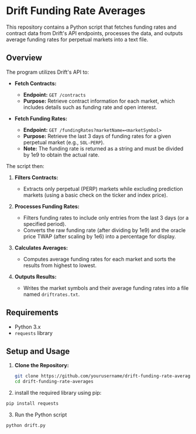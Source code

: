 # Drift Funding Rate Averages

This repository contains a Python script that fetches funding rates and contract data from Drift's API endpoints, processes the data, and outputs average funding rates for perpetual markets into a text file.

## Overview

The program utilizes Drift's API to:
- **Fetch Contracts:**  
  - **Endpoint:** `GET /contracts`  
  - **Purpose:** Retrieve contract information for each market, which includes details such as funding rate and open interest.
  
- **Fetch Funding Rates:**  
  - **Endpoint:** `GET /fundingRates?marketName=<marketSymbol>`  
  - **Purpose:** Retrieve the last 3 days of funding rates for a given perpetual market (e.g., `SOL-PERP`).  
  - **Note:** The funding rate is returned as a string and must be divided by 1e9 to obtain the actual rate.

The script then:
1. **Filters Contracts:**  
   - Extracts only perpetual (PERP) markets while excluding prediction markets (using a basic check on the ticker and index price).

2. **Processes Funding Rates:**  
   - Filters funding rates to include only entries from the last 3 days (or a specified period).
   - Converts the raw funding rate (after dividing by 1e9) and the oracle price TWAP (after scaling by 1e6) into a percentage for display.
   
3. **Calculates Averages:**  
   - Computes average funding rates for each market and sorts the results from highest to lowest.
   
4. **Outputs Results:**  
   - Writes the market symbols and their average funding rates into a file named `driftrates.txt`.

## Requirements

- Python 3.x
- `requests` library

## Setup and Usage

1. **Clone the Repository:**

   ```bash
   git clone https://github.com/yourusername/drift-funding-rate-averages.git
   cd drift-funding-rate-averages
    ```
2. install the required library using pip:

  ```bash
  pip install requests
  ```
3. Run the Python script
```bash
python drift.py
```
